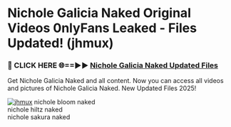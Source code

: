 # Nichole Galicia Naked Original Videos 0nlyFans Leaked - Files Updated! (jhmux)

<h3>🔴 CLICK HERE 🌐==►► <a href="https://tinyurl.com/up5wt9bj" rel="nofollow">Nichole Galicia Naked Updated Files</a></h3>

Get Nichole Galicia Naked and all content. Now you can access all videos and pictures of Nichole Galicia Naked. New Updated Files 2025!

[![jhmux](https://i.imgur.com/ABiUzMV.gif)](https://tinyurl.com/up5wt9bj)
nichole bloom naked<br>
nichole hiltz naked<br>
nichole sakura naked